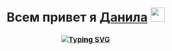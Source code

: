 <h1 align="center">Всем привет я <a href="https://daniilshat.ru/" target="_blank">Данила</a> 
<img src="https://github.com/blackcater/blackcater/raw/main/images/Hi.gif" height="32"/></h1>
<h3 align="center"><a href="https://git.io/typing-svg"><img src="https://readme-typing-svg.demolab.com?font=Fira+Code&size=30&pause=1000&center=true&vCenter=true&width=300&lines=Frontend-developer" alt="Typing SVG" /></a></h3>
